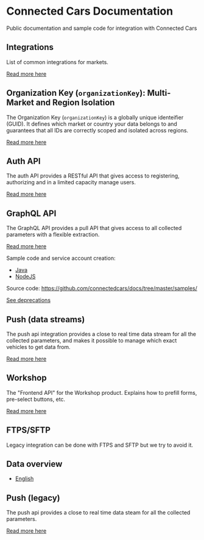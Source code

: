 # Connected Cars Documentation

Public documentation and sample code for integration with Connected Cars

## Integrations

List of common integrations for markets.

[Read more here](./integrations/intro)

## Organization Key (`organizationKey`): Multi-Market and Region Isolation

The Organization Key (`organizationKey`) is a globally unique identeifier (GUID).
It defines which market or country your data belongs to and guarantees that all IDs are correctly scoped and isolated across regions. 

[Read more here](./multi-region-integrations.md)


## Auth API

The auth API provides a RESTful API that gives access to registering, authorizing and in a limited capacity manage users.

[Read more here](./auth-api.md)

## GraphQL API

The GraphQL API provides a pull API that gives access to all collected parameters with a flexible extraction.

[Read more here](https://api.connectedcars.io/graphql/graphiql/)

Sample code and service account creation:

* [Java](./samples/java/full-example/README.md)
* [NodeJS](./samples/node/README.md)

Source code: https://github.com/connectedcars/docs/tree/master/samples/

[See deprecations](./api-deprecations.md)

## Push (data streams)

The push api integration provides a close to real time data stream for all the collected parameters, and makes it possible to manage which exact vehicles to get data from.

[Read more here](./push-v2.md)

## Workshop

The "Frontend API" for the Workshop product. Explains how to prefill forms, pre-select buttons, etc.

[Read more here](./workshop.md)

## FTPS/SFTP

Legacy integration can be done with FTPS and SFTP but we try to avoid it.

## Data overview

* [English](./data-overview/english.md)

## Push (legacy)

The push api provides a close to real time data steam for all the collected parameters.

[Read more here](./push.md)
